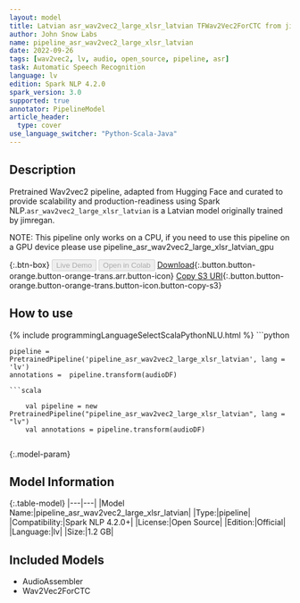 ```yaml
---
layout: model
title: Latvian asr_wav2vec2_large_xlsr_latvian TFWav2Vec2ForCTC from jimregan
author: John Snow Labs
name: pipeline_asr_wav2vec2_large_xlsr_latvian
date: 2022-09-26
tags: [wav2vec2, lv, audio, open_source, pipeline, asr]
task: Automatic Speech Recognition
language: lv
edition: Spark NLP 4.2.0
spark_version: 3.0
supported: true
annotator: PipelineModel
article_header:
  type: cover
use_language_switcher: "Python-Scala-Java"
---
```


## Description

Pretrained Wav2vec2  pipeline, adapted from Hugging Face and curated to provide scalability and production-readiness using Spark NLP.`asr_wav2vec2_large_xlsr_latvian` is a Latvian model originally trained by jimregan.

NOTE: This pipeline only works on a CPU, if you need to use this pipeline on a GPU device please use pipeline_asr_wav2vec2_large_xlsr_latvian_gpu

{:.btn-box}
<button class="button button-orange" disabled>Live Demo</button>
<button class="button button-orange" disabled>Open in Colab</button>
[Download](https://s3.amazonaws.com/auxdata.johnsnowlabs.com/public/models/pipeline_asr_wav2vec2_large_xlsr_latvian_lv_4.2.0_3.0_1664198644954.zip){:.button.button-orange.button-orange-trans.arr.button-icon}
[Copy S3 URI](s3://auxdata.johnsnowlabs.com/public/models/pipeline_asr_wav2vec2_large_xlsr_latvian_lv_4.2.0_3.0_1664198644954.zip){:.button.button-orange.button-orange-trans.button-icon.button-copy-s3}

## How to use



<div class="tabs-box" markdown="1">
{% include programmingLanguageSelectScalaPythonNLU.html %}
```python

    pipeline = PretrainedPipeline('pipeline_asr_wav2vec2_large_xlsr_latvian', lang = 'lv')
    annotations =  pipeline.transform(audioDF)
    
```
```scala

    val pipeline = new PretrainedPipeline("pipeline_asr_wav2vec2_large_xlsr_latvian", lang = "lv")
    val annotations = pipeline.transform(audioDF)
    
```
</div>

{:.model-param}
## Model Information

{:.table-model}
|---|---|
|Model Name:|pipeline_asr_wav2vec2_large_xlsr_latvian|
|Type:|pipeline|
|Compatibility:|Spark NLP 4.2.0+|
|License:|Open Source|
|Edition:|Official|
|Language:|lv|
|Size:|1.2 GB|

## Included Models

- AudioAssembler
- Wav2Vec2ForCTC